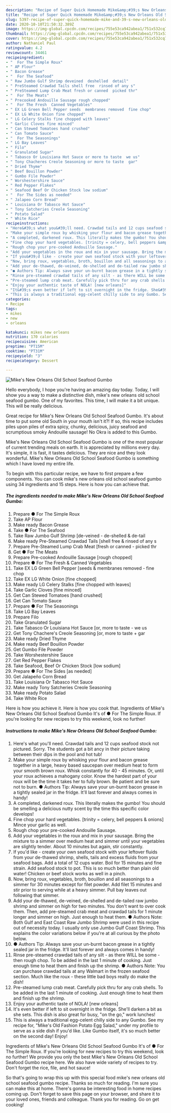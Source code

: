 ```yaml
---
description: "Recipe of Super Quick Homemade Mike&amp;#39;s New Orleans Old School Seafood Gumbo"
title: "Recipe of Super Quick Homemade Mike&amp;#39;s New Orleans Old School Seafood Gumbo"
slug: 5397-recipe-of-super-quick-homemade-mike-and-39-s-new-orleans-old-school-seafood-gumbo
date: 2020-10-10T21:50:32.389Z
image: https://img-global.cpcdn.com/recipes/755e53ca942abea1/751x532cq70/mikes-new-orleans-old-school-seafood-gumbo-recipe-main-photo.jpg
thumbnail: https://img-global.cpcdn.com/recipes/755e53ca942abea1/751x532cq70/mikes-new-orleans-old-school-seafood-gumbo-recipe-main-photo.jpg
cover: https://img-global.cpcdn.com/recipes/755e53ca942abea1/751x532cq70/mikes-new-orleans-old-school-seafood-gumbo-recipe-main-photo.jpg
author: Nathaniel Paul
ratingvalue: 4.2
reviewcount: 34461
recipeingredient:
- "  For The Simple Roux"
- " AP Flour"
- " Bacon Grease"
- "  For The Seafood"
- " Raw Jumbo Gulf Shrimp deveined  deshelled  detail"
- " PreSteamed Crawdad Tails shell free  rinsed of any s"
- " PreSteamed Lump Crab Meat fresh or canned  picked thr"
- "  For The Meats"
- " Precooked Andouille Sausage rough chopped"
- "  For The Fresh  Canned Vegetables"
- " EX LG Green Bell Pepper seeds  membranes removed  fine chop"
- " EX LG White Onion fine chopped"
- " LG Celery Stalks fine chopped with leaves"
- " Garlic Cloves fine minced"
- " Can Stewed Tomatoes hand crushed"
- " Can Tomato Sauce"
- "  For The Seasonings"
- " LG Bay Leaves"
- " Filo"
- " Granulated Sugar"
- " Tabasco Or Louisiana Hot Sauce or more to taste  we us"
- " Tony Chacheres Creole Seasoning or more to taste  gar"
- " Dried Thyme"
- " Beef Bouillon Powder"
- " Gumbo File Powder"
- " Worshestershire Sauce"
- " Red Pepper Flakes"
- " Seafood Beef Or Chicken Stock low sodium"
- "  For The Sides as needed"
- " Jalapeo Corn Bread"
- " Louisiana Or Tabasco Hot Sauce"
- " Tony Satcheries Creole Seasoning"
- " Potato Salad"
- " White Rice"
recipeinstructions:
- "Here&#39;s what you&#39;ll need. Crawdad tails and 12 cups seafood stock not pictured. Sorry. The students got a bit ancy in their picture taking between their dips in the pool and hot tub!"
- "Make your simple roux by whisking your flour and bacon grease together in a large, heavy based saucepan over medium heat to form your smooth brown roux. Whisk constantly for 40 - 45 minutes. Or, until your roux achieves a mahogany color. Know the hardest part of your roux will be the time it takes her to fully brown. Be patient and be sure not to burn. ● Authors Tip: Always save your un-burnt bacon grease in a tightly sealed jar in the fridge. It&#39;ll last forever and always comes in handy!"
- "A completed, darkened roux. This literally makes the gumbo! You should be smelling a delicious nutty scent by the time this specific color develops!"
- "Fine chop your hard vegetables. [trinity = celery, bell peppers &amp; onions] Mince your garlic as well."
- "Rough chop your pre-cooked Andouille Sausage."
- "Add your vegetables in the roux and mix in your sausage. Bring the mixture to a simmer over medium heat and simmer until your vegetables are slightly tender. About 10 minutes but again, stir constantly."
- "If you&#39;d like - create your own seafood stock with your leftover fluids from your de-thawed shrimp, shells, tails and excess fluids from your seafood bags. Add a total of 12 cups water. Boil for 15 minutes and fine strain. Add seafood stock to pot. This is so much better than plain old water! Chicken or beef stock works as well in a pinch."
- "Now, bring roux, vegetables, broth, bouillon and all seasonings to a simmer for 30 minutes except for filet powder. Add filet 15 minutes and stir prior to serving while at a heavy simmer. Pull bay leaves out following that simmer."
- "Add your de-thawed, de-veined, de-shelled and de-tailed raw jumbo shrimp and simmer on high for two minutes. You don&#39;t want to over cook them. Then, add pre-steamed crab meat and crawdad tails for 1 minute longer and simmer on high. Just enough to heat them. ● Authors Note: Both Gulf and East Coast Raw Jumbo Shrimp were used in this recipe out of necessity today. I usually only use Jumbo Gulf Coast Shrimp. This explains the color variations below if you&#39;re at all curious by the photo below."
- "● Authors Tip: Always save your un-burnt bacon grease in a tightly sealed jar in the fridge. It&#39;ll last forever and always comes in handy!"
- "Rinse pre-steamed crawdad tails of any silt - as there WILL be some - then rough chop. To be added in the last 1 minute of cooking. Just enough time to heat them and finish up the shrimp. ● Authors Note: You can purchase crawdad tails at any Walmart in the frozen seafood section. Much like the roux - these little bad boys really do make the dish!"
- "Pre-steamed lump crab meat. Carefully pick thru for any crab shells. To be added in the last 1 minute of cooking. Just enough time to heat them and finish up the shrimp."
- "Enjoy your authentic taste of NOLA! [new orleans]"
- "It&#39;s even better if left to sit overnight in the fridge. She&#39;ll darken a bit as she sets. This dish is also great for busy, &#34;on the go,&#34; work lunches!"
- "This is always a traditional egg-celent chilly side to any Gumbo. See my recipe for, &#34;Mike&#39;s Old Fashion Potato Egg Salad,&#34; under my profile to serve as a side dish if you&#39;d like. Like Gumbo itself, it&#39;s so much better on the second day! Enjoy!"
categories:
- Recipe
tags:
- mikes
- new
- orleans

katakunci: mikes new orleans 
nutrition: 170 calories
recipecuisine: American
preptime: "PT15M"
cooktime: "PT31M"
recipeyield: "3"
recipecategory: Dessert

---
```



![Mike&#39;s New Orleans Old School Seafood Gumbo](https://img-global.cpcdn.com/recipes/755e53ca942abea1/751x532cq70/mikes-new-orleans-old-school-seafood-gumbo-recipe-main-photo.jpg)

Hello everybody, I hope you're having an amazing day today. Today, I will show you a way to make a distinctive dish, mike&#39;s new orleans old school seafood gumbo. One of my favorites. This time, I will make it a bit unique. This will be really delicious.

Great recipe for Mike&#39;s New Orleans Old School Seafood Gumbo. It&#39;s about time to put some old South in your mouth isn&#39;t it?! If so, this recipe includes piles upon piles of extra spicy, chunky, delicious, juicy seafood and scrumptious smoky Andouille sausage! No Okra is added to this Gumbo.

Mike&#39;s New Orleans Old School Seafood Gumbo is one of the most popular of current trending meals on earth. It is appreciated by millions every day. It's simple, it is fast, it tastes delicious. They are nice and they look wonderful. Mike&#39;s New Orleans Old School Seafood Gumbo is something which I have loved my entire life.


To begin with this particular recipe, we have to first prepare a few components. You can cook mike&#39;s new orleans old school seafood gumbo using 34 ingredients and 15 steps. Here is how you can achieve that.

<!--inarticleads1-->

##### The ingredients needed to make Mike&#39;s New Orleans Old School Seafood Gumbo:

1. Prepare  ● For The Simple Roux
1. Take  AP Flour
1. Make ready  Bacon Grease
1. Take  ● For The Seafood
1. Take  Raw Jumbo Gulf Shrimp [de-veined - de-shelled &amp; de-tail
1. Make ready  Pre-Steamed Crawdad Tails [shell free &amp; rinsed of any s
1. Prepare  Pre-Steamed Lump Crab Meat [fresh or canned - picked thr
1. Get  ● For The Meats
1. Prepare  Pre-cooked Andouille Sausage [rough chopped]
1. Prepare  ● For The Fresh &amp; Canned Vegetables
1. Take  EX LG Green Bell Pepper [seeds &amp; membranes removed - fine chop
1. Take  EX LG White Onion [fine chopped]
1. Make ready  LG Celery Stalks [fine chopped with leaves]
1. Take  Garlic Cloves [fine minced]
1. Get  Can Stewed Tomatoes [hand crushed]
1. Get  Can Tomato Sauce
1. Prepare  ● For The Seasonings
1. Take  LG Bay Leaves
1. Prepare  Filo
1. Take  Granulated Sugar
1. Take  Tabasco Or Louisiana Hot Sauce [or, more to taste - we us
1. Get  Tony Chachere&#39;s Creole Seasoning [or, more to taste + gar
1. Make ready  Dried Thyme
1. Make ready  Beef Bouillon Powder
1. Get  Gumbo File Powder
1. Take  Worshestershire Sauce
1. Get  Red Pepper Flakes
1. Take  Seafood, Beef Or Chicken Stock [low sodium]
1. Prepare  ● For The Sides [as needed]
1. Get  Jalapeño Corn Bread
1. Take  Louisiana Or Tabasco Hot Sauce
1. Make ready  Tony Satcheries Creole Seasoning
1. Make ready  Potato Salad
1. Take  White Rice


Here is how you achieve it. Here is how you cook that. Ingredients of Mike&#39;s New Orleans Old School Seafood Gumbo It&#39;s of ● For The Simple Roux. If you&#39;re looking for new recipes to try this weekend, look no further! 

<!--inarticleads2-->

##### Instructions to make Mike&#39;s New Orleans Old School Seafood Gumbo:

1. Here&#39;s what you&#39;ll need. Crawdad tails and 12 cups seafood stock not pictured. Sorry. The students got a bit ancy in their picture taking between their dips in the pool and hot tub!
1. Make your simple roux by whisking your flour and bacon grease together in a large, heavy based saucepan over medium heat to form your smooth brown roux. Whisk constantly for 40 - 45 minutes. Or, until your roux achieves a mahogany color. Know the hardest part of your roux will be the time it takes her to fully brown. Be patient and be sure not to burn. ● Authors Tip: Always save your un-burnt bacon grease in a tightly sealed jar in the fridge. It&#39;ll last forever and always comes in handy!
1. A completed, darkened roux. This literally makes the gumbo! You should be smelling a delicious nutty scent by the time this specific color develops!
1. Fine chop your hard vegetables. [trinity = celery, bell peppers &amp; onions] Mince your garlic as well.
1. Rough chop your pre-cooked Andouille Sausage.
1. Add your vegetables in the roux and mix in your sausage. Bring the mixture to a simmer over medium heat and simmer until your vegetables are slightly tender. About 10 minutes but again, stir constantly.
1. If you&#39;d like - create your own seafood stock with your leftover fluids from your de-thawed shrimp, shells, tails and excess fluids from your seafood bags. Add a total of 12 cups water. Boil for 15 minutes and fine strain. Add seafood stock to pot. This is so much better than plain old water! Chicken or beef stock works as well in a pinch.
1. Now, bring roux, vegetables, broth, bouillon and all seasonings to a simmer for 30 minutes except for filet powder. Add filet 15 minutes and stir prior to serving while at a heavy simmer. Pull bay leaves out following that simmer.
1. Add your de-thawed, de-veined, de-shelled and de-tailed raw jumbo shrimp and simmer on high for two minutes. You don&#39;t want to over cook them. Then, add pre-steamed crab meat and crawdad tails for 1 minute longer and simmer on high. Just enough to heat them. ● Authors Note: Both Gulf and East Coast Raw Jumbo Shrimp were used in this recipe out of necessity today. I usually only use Jumbo Gulf Coast Shrimp. This explains the color variations below if you&#39;re at all curious by the photo below.
1. ● Authors Tip: Always save your un-burnt bacon grease in a tightly sealed jar in the fridge. It&#39;ll last forever and always comes in handy!
1. Rinse pre-steamed crawdad tails of any silt - as there WILL be some - then rough chop. To be added in the last 1 minute of cooking. Just enough time to heat them and finish up the shrimp. ● Authors Note: You can purchase crawdad tails at any Walmart in the frozen seafood section. Much like the roux - these little bad boys really do make the dish!
1. Pre-steamed lump crab meat. Carefully pick thru for any crab shells. To be added in the last 1 minute of cooking. Just enough time to heat them and finish up the shrimp.
1. Enjoy your authentic taste of NOLA! [new orleans]
1. It&#39;s even better if left to sit overnight in the fridge. She&#39;ll darken a bit as she sets. This dish is also great for busy, &#34;on the go,&#34; work lunches!
1. This is always a traditional egg-celent chilly side to any Gumbo. See my recipe for, &#34;Mike&#39;s Old Fashion Potato Egg Salad,&#34; under my profile to serve as a side dish if you&#39;d like. Like Gumbo itself, it&#39;s so much better on the second day! Enjoy!


Ingredients of Mike&#39;s New Orleans Old School Seafood Gumbo It&#39;s of ● For The Simple Roux. If you&#39;re looking for new recipes to try this weekend, look no further! We provide you only the best Mike&#39;s New Orleans Old School Seafood Gumbo recipe here. We also have wide variety of recipes to try. Don&#39;t forget the rice, file, and hot sauce! 

So that's going to wrap this up with this special food mike&#39;s new orleans old school seafood gumbo recipe. Thanks so much for reading. I'm sure you can make this at home. There's gonna be interesting food in home recipes coming up. Don't forget to save this page on your browser, and share it to your loved ones, friends and colleague. Thank you for reading. Go on get cooking!
